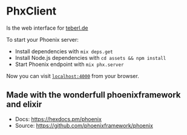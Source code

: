 # PhxClient

Is the web interface for [teberl.de](http://teberl.de)

To start your Phoenix server:

  * Install dependencies with `mix deps.get`
  * Install Node.js dependencies with `cd assets && npm install`
  * Start Phoenix endpoint with `mix phx.server`

Now you can visit [`localhost:4000`](http://localhost:4000) from your browser.


## Made with the wonderfull phoenixframework and elixir

  * Docs: https://hexdocs.pm/phoenix
  * Source: https://github.com/phoenixframework/phoenix
